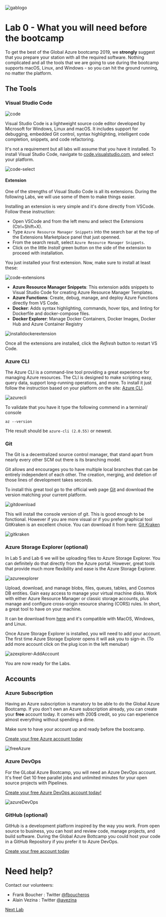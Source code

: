 ![gablogo][gablogo]

# Lab 0 - What you will need before the bootcamp

To get the best of the Global Azure bootcamp 2019, we **strongly** suggest that you prepare your station with all the required software. Nothing complicated and all the tools that we are going to use during the bootcamp supports macOS, Linux, and Windows - so you can hit the ground running, no matter the platform.

## The Tools

### Visual Studio Code

![code][code]

Visual Studio Code is a lightweight source code editor developed by Microsoft for Windows, Linux and macOS. It includes support for debugging, embedded Git control, syntax highlighting, intelligent code completion, snippets, and code refactoring.

It's not a requirement but all labs will assume that you have it installed. To install Visual Studio Code, navigate to [code.visualstudio.com](https://code.visualstudio.com/?wt.mc_id=vscom_downloads), and select your platform.

![code-select][code-select]

#### Extension

One of the strengths of Visual Studio Code is all its extensions.  During the following Labs, we will use some of them to make things easier.

Installing an extension is very simple and it's done directly from VSCode. Follow these instruction:

* Open VSCode and from the left menu and select the Extensions (Ctrl+Shift+X).
* Type `Azure Resource Manager Snippets` into the search bar at the top of the Extensions Marketplace panel that just openned.
* From the search result, select `Azure Resource Manager Snippets`.
* Click on the little *Install* green button on the side of the extension to proceed with installation.

You just installed your first extension.  Now, make sure to install at least these:

![code-extensions][code-extensions]

- **Azure Resource Manager Snippets**: This extension adds snippets to Visual Studio Code for creating Azure Resource Manager Templates.
- **Azure Functions**: Create, debug, manage, and deploy Azure Functions directly from VS Code.
- **Docker**: Adds syntax highlighting, commands, hover tips, and linting for Dockerfile and docker-compose files.
- **Docker Explorer**: Manage Docker Containers, Docker Images, Docker Hub and Azure Container Registry

![installdockerextension][installdockerextension]

Once all the extensions are installed, click the *Refresh* button to restart VS Code.

### Azure CLI

The Azure CLI is a command-line tool providing a great experience for managing Azure resources. The CLI is designed to make scripting easy, query data, support long-running operations, and more. To install it just follow the instruction based on your platform on the site: [Azure CLI](https://docs.microsoft.com/en-us/cli/azure/install-azure-cli?view=azure-cli-latest).

![azurecli][azurecli]

To validate that you have it type the following commend in a terminal/ console

    az --version

THe result should be `azure-cli (2.0.55)` or newest.

### Git

The Git is a decentralized source control manager, that stand apart from nearly every other SCM out there is its branching model.

Git allows and encourages you to have multiple local branches that can be entirely independent of each other. The creation, merging, and deletion of those lines of development takes seconds.

To install this great tool go to the official web page [Git](https://git-scm.com/downloads) and download the version matching your current platform.

![gitdownload][gitdownload]

This will install the console version of git. This is good enough to be fonctional. However if you are more visual or if you prefer graphical tool GitKraken is an excellent choice. You can download it from here: [Git Kraken](https://www.gitkraken.com/invite/saVBBaq4)

![gitkraken][gitkraken]

### Azure Storage Explorer (optional)

In Lab 5 and Lab 6 we will be uploading files to Azure Storage Explorer. You can definitely do that directly from the Azure portal. However, great tools that provide much more flexibility and ease is the Azure Storage Explorer.

![azureexplorer][azureexplorer]

Upload, download, and manage blobs, files, queues, tables, and Cosmos DB entities. Gain easy access to manage your virtual machine disks. Work with either Azure Resource Manager or classic storage accounts, plus manage and configure cross-origin resource sharing (CORS) rules. In short, a great tool to have on your machine.

It can be download from [here](https://azure.microsoft.com/en-ca/features/storage-explorer) and it's compatible with MacOS, Windows, and Linux.

Once Azure Storage Explorer is installed, you will need to add your account. The first time Azure Storage Explorer opens it will ask you to sign-in. (To add more account click on the plug icon in the left menubar)

![azexplorer-AddAccount][azexplorer-AddAccount]

You are now ready for the Labs.

## Accounts

### Azure Subscription

Having an Azure subscription is manatory to be able to do the Global Azure Bootcamp. If you don't own an Azure subscription already, you can create your **free** account today. It comes with 200$ credit, so you can experience almost everything without spending a dime. 

Make sure to have your account up and ready before the bootcamp.

[Create your free Azure account today](https://azure.microsoft.com/en-us/free/)

![freeAzure][freeAzure]

### Azure DevOps

For the GLobal Azure Bootcamp, you will need an Azure DevOps account. It's free! Get 10 free parallel jobs and unlimited minutes for your open source projects with Pipelines.

[Create your free Azure DevOps account today!](https://azure.microsoft.com/en-ca/services/devops/)

![azureDevOps][azureDevOps]

### GitHub (optional)

GitHub is a development platform inspired by the way you work. From open source to business, you can host and review code, manage projects, and build software.  During the Global Azure Bottcamp you could host your code in a GitHub Repository if you prefer it to Azure DevOps. 

[Create your free account today](https://github.com/)


# Need help?

Contact our volunteers:

- Frank Boucher : Twitter [@fboucheros](https://twitter.com/fboucheros)
- Alain Vezina : Twitter [@avezina](https://twitter.com/avezina)

[Next Lab](../Lab1/README.md)

[gablogo]: ../medias/GlobalAzureBootcamp2019.png "Global Azure Bootcamp 2019"
[code]: medias/code-screenshot.png "Visual Studio Code screenshot"
[code-select]: medias/code-select.jpg
[code-extensions]: medias/code-extensions.jpg
[azurecli]: medias/azurecli.jpg
[gitdownload]: medias/gitdownload.jpg
[gitkraken]: medias/gk-merge-edit.gif
[azureexplorer]: medias/AzureBlobStorage.png
[azexplorer-AddAccount]: medias/azexplorer-AddAccount.png
[installdockerextension]: medias/installdockerextension.png
[freeAzure]: medias/freeAzure.png
[azureDevOps]: medias/azureDevOps.png
